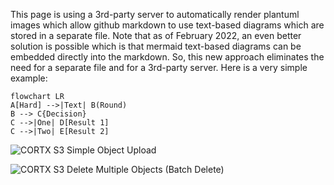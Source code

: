 This page is using a 3rd-party server to automatically render plantuml images which allow github markdown to use text-based diagrams which are stored in a separate file. Note that as of February 2022, an even better solution is possible which is that mermaid text-based diagrams can be embedded directly into the markdown. So, this new approach eliminates the need for a separate file and for a 3rd-party server. Here is a very simple example:
```mermaid
flowchart LR
A[Hard] -->|Text| B(Round)
B --> C{Decision}
C -->|One| D[Result 1]
C -->|Two| E[Result 2]
```

![CORTX S3 Simple Object Upload](http://www.plantuml.com/plantuml/proxy?cache=no&src=https://raw.githubusercontent.com/Seagate/cortx-s3server/main/docs/sequencediagrams/s3_metadata_struct.plantuml)

![CORTX S3 Delete Multiple Objects (Batch Delete)](http://www.plantuml.com/plantuml/proxy?cache=no&src=https://raw.githubusercontent.com/Seagate/cortx-s3server/main/docs/sequencediagrams/delete-multiple-objects-activity.plantuml)
